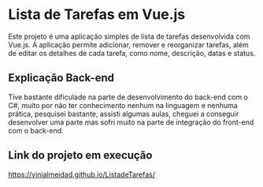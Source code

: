 # Lista de Tarefas em Vue.js

Este projeto é uma aplicação simples de lista de tarefas desenvolvida com Vue.js. A aplicação permite adicionar, remover e reorganizar tarefas, além de editar os detalhes de cada tarefa, como nome, descrição, datas e status.

## Explicação Back-end

Tive bastante dificulade na parte de desenvolvimento do back-end com o C#, muito por não ter conhecimento nenhum na linguagem e nenhuma prática, pesquisei bastante, assisti algumas aulas, cheguei a conseguir desenvolver uma parte mas sofri muito na parte de integração do front-end com o back-end.

## Link do projeto em execução

https://vinialmeidad.github.io/ListadeTarefas/
